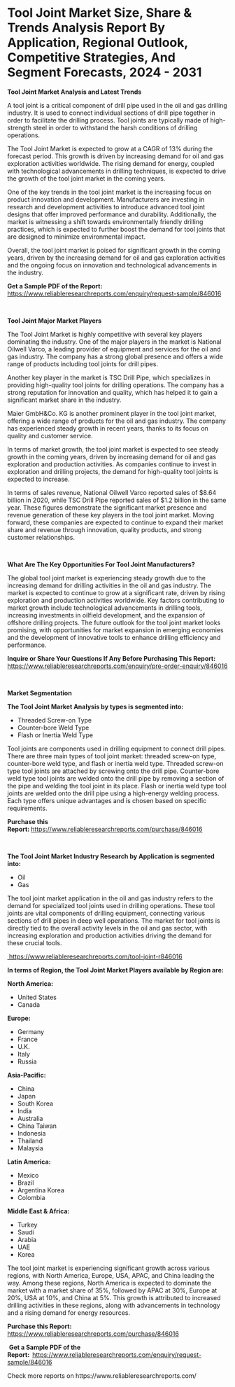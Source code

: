 <p><h1>Tool Joint Market Size, Share & Trends Analysis Report By Application, Regional Outlook, Competitive Strategies, And Segment Forecasts, 2024 - 2031</h1></p><p><strong>Tool Joint Market Analysis and Latest Trends</strong></p>
<p><p>A tool joint is a critical component of drill pipe used in the oil and gas drilling industry. It is used to connect individual sections of drill pipe together in order to facilitate the drilling process. Tool joints are typically made of high-strength steel in order to withstand the harsh conditions of drilling operations.</p><p>The Tool Joint Market is expected to grow at a CAGR of 13% during the forecast period. This growth is driven by increasing demand for oil and gas exploration activities worldwide. The rising demand for energy, coupled with technological advancements in drilling techniques, is expected to drive the growth of the tool joint market in the coming years.</p><p>One of the key trends in the tool joint market is the increasing focus on product innovation and development. Manufacturers are investing in research and development activities to introduce advanced tool joint designs that offer improved performance and durability. Additionally, the market is witnessing a shift towards environmentally friendly drilling practices, which is expected to further boost the demand for tool joints that are designed to minimize environmental impact.</p><p>Overall, the tool joint market is poised for significant growth in the coming years, driven by the increasing demand for oil and gas exploration activities and the ongoing focus on innovation and technological advancements in the industry.</p></p>
<p><strong>Get a Sample PDF of the Report:&nbsp;</strong> <a href="https://www.reliableresearchreports.com/enquiry/request-sample/846016">https://www.reliableresearchreports.com/enquiry/request-sample/846016</a></p>
<p>&nbsp;</p>
<p><strong>Tool Joint Major Market Players</strong></p>
<p><p>The Tool Joint Market is highly competitive with several key players dominating the industry. One of the major players in the market is National Oilwell Varco, a leading provider of equipment and services for the oil and gas industry. The company has a strong global presence and offers a wide range of products including tool joints for drill pipes.</p><p>Another key player in the market is TSC Drill Pipe, which specializes in providing high-quality tool joints for drilling operations. The company has a strong reputation for innovation and quality, which has helped it to gain a significant market share in the industry.</p><p>Maier GmbH&Co. KG is another prominent player in the tool joint market, offering a wide range of products for the oil and gas industry. The company has experienced steady growth in recent years, thanks to its focus on quality and customer service.</p><p>In terms of market growth, the tool joint market is expected to see steady growth in the coming years, driven by increasing demand for oil and gas exploration and production activities. As companies continue to invest in exploration and drilling projects, the demand for high-quality tool joints is expected to increase.</p><p>In terms of sales revenue, National Oilwell Varco reported sales of $8.64 billion in 2020, while TSC Drill Pipe reported sales of $1.2 billion in the same year. These figures demonstrate the significant market presence and revenue generation of these key players in the tool joint market. Moving forward, these companies are expected to continue to expand their market share and revenue through innovation, quality products, and strong customer relationships.</p></p>
<p>&nbsp;</p>
<p><strong>What Are The Key Opportunities For Tool Joint Manufacturers?</strong></p>
<p><p>The global tool joint market is experiencing steady growth due to the increasing demand for drilling activities in the oil and gas industry. The market is expected to continue to grow at a significant rate, driven by rising exploration and production activities worldwide. Key factors contributing to market growth include technological advancements in drilling tools, increasing investments in oilfield development, and the expansion of offshore drilling projects. The future outlook for the tool joint market looks promising, with opportunities for market expansion in emerging economies and the development of innovative tools to enhance drilling efficiency and performance.</p></p>
<p><strong>Inquire or Share Your Questions If Any Before Purchasing This Report:</strong> <a href="https://www.reliableresearchreports.com/enquiry/pre-order-enquiry/846016">https://www.reliableresearchreports.com/enquiry/pre-order-enquiry/846016</a></p>
<p>&nbsp;</p>
<p><strong>Market Segmentation</strong></p>
<p><strong>The Tool Joint Market Analysis by types is segmented into:</strong></p>
<p><ul><li>Threaded Screw-on Type</li><li>Counter-bore Weld Type</li><li>Flash or Inertia Weld Type</li></ul></p>
<p><p>Tool joints are components used in drilling equipment to connect drill pipes. There are three main types of tool joint market: threaded screw-on type, counter-bore weld type, and flash or inertia weld type. Threaded screw-on type tool joints are attached by screwing onto the drill pipe. Counter-bore weld type tool joints are welded onto the drill pipe by removing a section of the pipe and welding the tool joint in its place. Flash or inertia weld type tool joints are welded onto the drill pipe using a high-energy welding process. Each type offers unique advantages and is chosen based on specific requirements.</p></p>
<p><strong>Purchase this Report:&nbsp;</strong><a href="https://www.reliableresearchreports.com/purchase/846016">https://www.reliableresearchreports.com/purchase/846016</a></p>
<p>&nbsp;</p>
<p><strong>The Tool Joint Market Industry Research by Application is segmented into:</strong></p>
<p><ul><li>Oil</li><li>Gas</li></ul></p>
<p><p>The tool joint market application in the oil and gas industry refers to the demand for specialized tool joints used in drilling operations. These tool joints are vital components of drilling equipment, connecting various sections of drill pipes in deep well operations. The market for tool joints is directly tied to the overall activity levels in the oil and gas sector, with increasing exploration and production activities driving the demand for these crucial tools.</p></p>
<p><a href="https://www.reliableresearchreports.com/tool-joint-r846016">&nbsp;https://www.reliableresearchreports.com/tool-joint-r846016</a></p>
<p><strong>In terms of Region, the Tool Joint Market Players available by Region are:</strong></p>
<p>
    <p> <strong> North America: </strong>
        <ul>
            <li>United States</li>
            <li>Canada</li>
        </ul>
        </p> 
    <p> <strong> Europe: </strong>
        <ul>
            <li>Germany</li>
            <li>France</li>
            <li>U.K.</li>
            <li>Italy</li>
            <li>Russia</li>
        </ul>
        </p> 
    <p> <strong> Asia-Pacific: </strong>
        <ul>
            <li>China</li>
            <li>Japan</li>
            <li>South Korea</li>
            <li>India</li>
            <li>Australia</li>
            <li>China Taiwan</li>
            <li>Indonesia</li>
            <li>Thailand</li>
            <li>Malaysia</li>
        </ul>
        </p> 
    <p> <strong> Latin America: </strong>
        <ul>
            <li>Mexico</li>
            <li>Brazil</li>
            <li>Argentina Korea</li>
            <li>Colombia</li>
        </ul>
        </p> 
    <p> <strong> Middle East & Africa: </strong>
        <ul>
            <li>Turkey</li>
            <li>Saudi</li>
            <li>Arabia</li>
            <li>UAE</li>
            <li>Korea</li>
        </ul>
    </p>
    </p>
<p><p>The tool joint market is experiencing significant growth across various regions, with North America, Europe, USA, APAC, and China leading the way. Among these regions, North America is expected to dominate the market with a market share of 35%, followed by APAC at 30%, Europe at 20%, USA at 10%, and China at 5%. This growth is attributed to increased drilling activities in these regions, along with advancements in technology and a rising demand for energy resources.</p></p>
<p><strong>Purchase this Report: </strong><a href="https://www.reliableresearchreports.com/purchase/846016">https://www.reliableresearchreports.com/purchase/846016</a></p>
<p>&nbsp;<strong>Get a Sample PDF of the Report:&nbsp;&nbsp;</strong><a href="https://www.reliableresearchreports.com/enquiry/request-sample/846016">https://www.reliableresearchreports.com/enquiry/request-sample/846016</a></p>
<p><strong></strong></p>
<p>Check more reports on https://www.reliableresearchreports.com/</p>